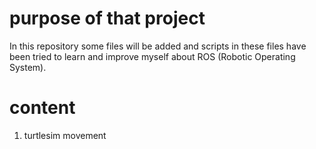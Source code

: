 # purpose of that project
In this repository some files will be added and scripts in these files have been tried to learn and improve myself about ROS (Robotic Operating System).

# content
1. turtlesim movement

